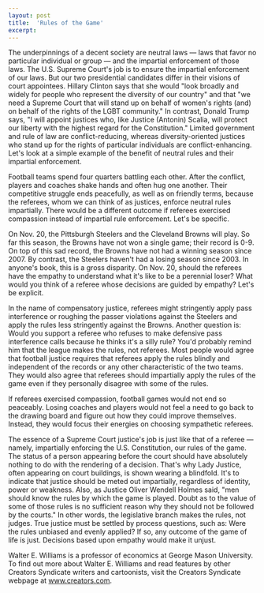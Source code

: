 ```yaml
---
layout: post
title:  'Rules of the Game'
excerpt:
---
```




The underpinnings of a decent society are neutral laws — laws that favor no particular individual or group — and the impartial enforcement of those laws. The U.S. Supreme Court's job is to ensure the impartial enforcement of our laws. But our two presidential candidates differ in their visions of court appointees. Hillary Clinton says that she would "look broadly and widely for people who represent the diversity of our country" and that "we need a Supreme Court that will stand up on behalf of women's rights (and) on behalf of the rights of the LGBT community." In contrast, Donald Trump says, "I will appoint justices who, like Justice (Antonin) Scalia, will protect our liberty with the highest regard for the Constitution." Limited government and rule of law are conflict-reducing, whereas diversity-oriented justices who stand up for the rights of particular individuals are conflict-enhancing. Let's look at a simple example of the benefit of neutral rules and their impartial enforcement.

Football teams spend four quarters battling each other. After the conflict, players and coaches shake hands and often hug one another. Their competitive struggle ends peacefully, as well as on friendly terms, because the referees, whom we can think of as justices, enforce neutral rules impartially. There would be a different outcome if referees exercised compassion instead of impartial rule enforcement. Let's be specific.

On Nov. 20, the Pittsburgh Steelers and the Cleveland Browns will play. So far this season, the Browns have not won a single game; their record is 0-9. On top of this sad record, the Browns have not had a winning season since 2007. By contrast, the Steelers haven't had a losing season since 2003. In anyone's book, this is a gross disparity. On Nov. 20, should the referees have the empathy to understand what it's like to be a perennial loser? What would you think of a referee whose decisions are guided by empathy? Let's be explicit.

In the name of compensatory justice, referees might stringently apply pass interference or roughing the passer violations against the Steelers and apply the rules less stringently against the Browns. Another question is: Would you support a referee who refuses to make defensive pass interference calls because he thinks it's a silly rule? You'd probably remind him that the league makes the rules, not referees. Most people would agree that football justice requires that referees apply the rules blindly and independent of the records or any other characteristic of the two teams. They would also agree that referees should impartially apply the rules of the game even if they personally disagree with some of the rules.

If referees exercised compassion, football games would not end so peaceably. Losing coaches and players would not feel a need to go back to the drawing board and figure out how they could improve themselves. Instead, they would focus their energies on choosing sympathetic referees.



The essence of a Supreme Court justice's job is just like that of a referee — namely, impartially enforcing the U.S. Constitution, our rules of the game. The status of a person appearing before the court should have absolutely nothing to do with the rendering of a decision. That's why Lady Justice, often appearing on court buildings, is shown wearing a blindfold. It's to indicate that justice should be meted out impartially, regardless of identity, power or weakness. Also, as Justice Oliver Wendell Holmes said, "men should know the rules by which the game is played. Doubt as to the value of some of those rules is no sufficient reason why they should not be followed by the courts." In other words, the legislative branch makes the rules, not judges. True justice must be settled by process questions, such as: Were the rules unbiased and evenly applied? If so, any outcome of the game of life is just. Decisions based upon empathy would make it unjust.

Walter E. Williams is a professor of economics at George Mason University. To find out more about Walter E. Williams and read features by other Creators Syndicate writers and cartoonists, visit the Creators Syndicate webpage at www.creators.com.
